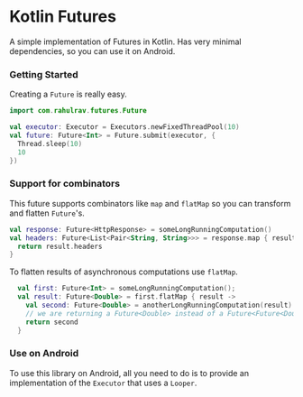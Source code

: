 # Kotlin Futures

A simple implementation of Futures in Kotlin.
Has very minimal dependencies, so you can use it on Android.

### Getting Started

Creating a `Future` is really easy.

```kotlin
import com.rahulrav.futures.Future

val executor: Executor = Executors.newFixedThreadPool(10)
val future: Future<Int> = Future.submit(executor, {
  Thread.sleep(10)
  10
})
```

### Support for combinators

This future supports combinators like `map` and `flatMap` so you can transform and flatten `Future`'s.

```kotlin
val response: Future<HttpResponse> = someLongRunningComputation()
val headers: Future<List<Pair<String, String>>> = response.map { result ->
  return result.headers
}
```

To flatten results of asynchronous computations use `flatMap`.

```kotlin
  val first: Future<Int> = someLongRunningComputation();
  val result: Future<Double> = first.flatMap { result ->
    val second: Future<Double> = anotherLongRunningComputation(result)
	// we are returning a Future<Double> instead of a Future<Future<Double>>
    return second
  }
```

### Use on Android

To use this library on Android, all you need to do is to provide an implementation
of the `Executor` that uses a `Looper`.

